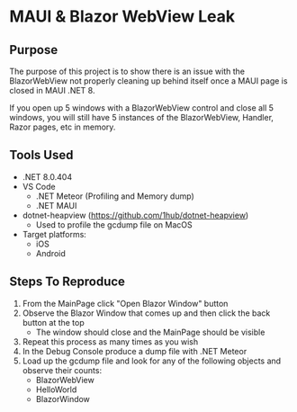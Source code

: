 # MAUI & Blazor WebView Leak

## Purpose
The purpose of this project is to show there is an issue with the BlazorWebView not properly cleaning up behind itself once a MAUI page is closed in MAUI .NET 8.

If you open up 5 windows with a BlazorWebView control and close all 5 windows, you will still have 5 instances of the BlazorWebView, Handler, Razor pages, etc in memory.

## Tools Used
* .NET 8.0.404
* VS Code
    * .NET Meteor (Profiling and Memory dump)
    * .NET MAUI
* dotnet-heapview (https://github.com/1hub/dotnet-heapview)
    * Used to profile the gcdump file on MacOS
* Target platforms:
    * iOS
    * Android

## Steps To Reproduce
1. From the MainPage click "Open Blazor Window" button
2. Observe the Blazor Window that comes up and then click the back button at the top
    * The window should close and the MainPage should be visible
3. Repeat this process as many times as you wish
4. In the Debug Console produce a dump file with .NET Meteor
5. Load up the gcdump file and look for any of the following objects and observe their counts:
    * BlazorWebView
    * HelloWorld
    * BlazorWindow